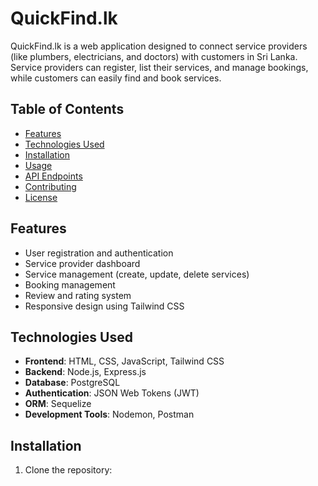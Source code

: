 # QuickFind.lk

QuickFind.lk is a web application designed to connect service providers (like plumbers, electricians, and doctors) with customers in Sri Lanka. Service providers can register, list their services, and manage bookings, while customers can easily find and book services.

## Table of Contents

- [Features](#features)
- [Technologies Used](#technologies-used)
- [Installation](#installation)
- [Usage](#usage)
- [API Endpoints](#api-endpoints)
- [Contributing](#contributing)
- [License](#license)

## Features

- User registration and authentication
- Service provider dashboard
- Service management (create, update, delete services)
- Booking management
- Review and rating system
- Responsive design using Tailwind CSS

## Technologies Used

- **Frontend**: HTML, CSS, JavaScript, Tailwind CSS
- **Backend**: Node.js, Express.js
- **Database**: PostgreSQL
- **Authentication**: JSON Web Tokens (JWT)
- **ORM**: Sequelize
- **Development Tools**: Nodemon, Postman

## Installation

1. Clone the repository:
